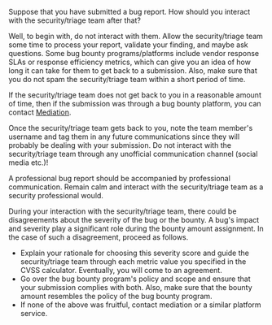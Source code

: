 ﻿---
aliases: []
sticker: lucide//bug
---
Suppose that you have submitted a bug report. How should you interact with the security/triage team after that?

Well, to begin with, do not interact with them. Allow the security/triage team some time to process your report, validate your finding, and maybe ask questions. Some bug bounty programs/platforms include vendor response SLAs or response efficiency metrics, which can give you an idea of how long it can take for them to get back to a submission. Also, make sure that you do not spam the security/triage team within a short period of time.

If the security/triage team does not get back to you in a reasonable amount of time, then if the submission was through a bug bounty platform, you can contact [Mediation](https://docs.hackerone.com/hackers/hacker-mediation.html).

Once the security/triage team gets back to you, note the team member's username and tag them in any future communications since they will probably be dealing with your submission. Do not interact with the security/triage team through any unofficial communication channel (social media etc.)!

A professional bug report should be accompanied by professional communication. Remain calm and interact with the security/triage team as a security professional would.

During your interaction with the security/triage team, there could be disagreements about the severity of the bug or the bounty. A bug's impact and severity play a significant role during the bounty amount assignment. In the case of such a disagreement, proceed as follows.

- Explain your rationale for choosing this severity score and guide the security/triage team through each metric value you specified in the CVSS calculator. Eventually, you will come to an agreement.
- Go over the bug bounty program's policy and scope and ensure that your submission complies with both. Also, make sure that the bounty amount resembles the policy of the bug bounty program.
- If none of the above was fruitful, contact mediation or a similar platform service.
